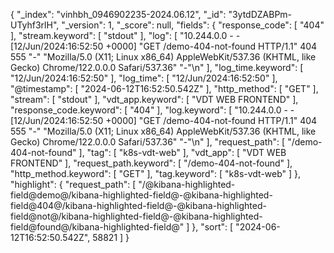 {
  "_index": "vinhbh_0946902235-2024.06.12",
  "_id": "3ytdDZABPm-UTyhf3rlH",
  "_version": 1,
  "_score": null,
  "fields": {
    "response_code": [
      "404"
    ],
    "stream.keyword": [
      "stdout"
    ],
    "log": [
      "10.244.0.0 - - [12/Jun/2024:16:52:50 +0000] \"GET /demo-404-not-found HTTP/1.1\" 404 555 \"-\" \"Mozilla/5.0 (X11; Linux x86_64) AppleWebKit/537.36 (KHTML, like Gecko) Chrome/122.0.0.0 Safari/537.36\" \"-\"\n"
    ],
    "log_time.keyword": [
      "12/Jun/2024:16:52:50"
    ],
    "log_time": [
      "12/Jun/2024:16:52:50"
    ],
    "@timestamp": [
      "2024-06-12T16:52:50.542Z"
    ],
    "http_method": [
      "GET"
    ],
    "stream": [
      "stdout"
    ],
    "vdt_app.keyword": [
      "VDT WEB FRONTEND"
    ],
    "response_code.keyword": [
      "404"
    ],
    "log.keyword": [
      "10.244.0.0 - - [12/Jun/2024:16:52:50 +0000] \"GET /demo-404-not-found HTTP/1.1\" 404 555 \"-\" \"Mozilla/5.0 (X11; Linux x86_64) AppleWebKit/537.36 (KHTML, like Gecko) Chrome/122.0.0.0 Safari/537.36\" \"-\"\n"
    ],
    "request_path": [
      "/demo-404-not-found"
    ],
    "tag": [
      "k8s-vdt-web"
    ],
    "vdt_app": [
      "VDT WEB FRONTEND"
    ],
    "request_path.keyword": [
      "/demo-404-not-found"
    ],
    "http_method.keyword": [
      "GET"
    ],
    "tag.keyword": [
      "k8s-vdt-web"
    ]
  },
  "highlight": {
    "request_path": [
      "/@kibana-highlighted-field@demo@/kibana-highlighted-field@-@kibana-highlighted-field@404@/kibana-highlighted-field@-@kibana-highlighted-field@not@/kibana-highlighted-field@-@kibana-highlighted-field@found@/kibana-highlighted-field@"
    ]
  },
  "sort": [
    "2024-06-12T16:52:50.542Z",
    58821
  ]
}